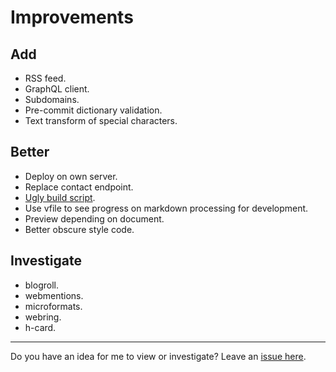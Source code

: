 # Improvements

## Add

- RSS feed.
- GraphQL client.
- Subdomains.
- Pre-commit dictionary validation.
- Text transform of special characters.

## Better

- Deploy on own server.
- Replace contact endpoint.
- [Ugly build script](https://github.com/NormanPerrin/nperrin/blob/master/buid.sh).
- Use vfile to see progress on markdown processing for development.
- Preview depending on document.
- Better obscure style code.

## Investigate

- blogroll.
- webmentions.
- microformats.
- webring.
- h-card.

---

Do you have an idea for me to view or investigate? Leave an [issue here](https://github.com/NormanPerrin/nperrin/issues).

